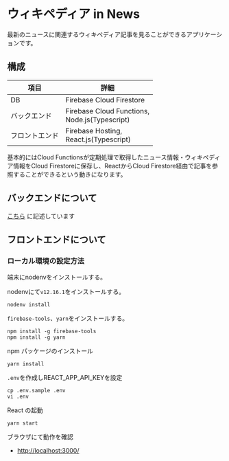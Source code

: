 # ウィキペディア in News

最新のニュースに関連するウィキペディア記事を見ることができるアプリケーションです。

## 構成

| 項目      | 詳細                                               |
| ------- | ------------------------------------------------ |
| DB      | Firebase Cloud Firestore                         |
| バックエンド  | Firebase Cloud Functions,<br>Node.js(Typescript) |
| フロントエンド | Firebase Hosting,<br>React.js(Typescript)        |

基本的にはCloud Functionsが定期処理で取得したニュース情報・ウィキペディア情報をCloud Firestoreに保存し、ReactからCloud Firestore経由で記事を参照することができるという動きになります。

## バックエンドについて

[こちら](./functions/README.md) に記述しています

## フロントエンドについて

### ローカル環境の設定方法

端末にnodenvをインストールする。

nodenvにて`v12.16.1`をインストールする。

    nodenv install

`firebase-tools`、`yarn`をインストールする。

    npm install -g firebase-tools
    npm install -g yarn

npm パッケージのインストール

    yarn install

`.env`を作成しREACT_APP_API_KEYを設定

    cp .env.sample .env
    vi .env

React の起動

    yarn start

ブラウザにて動作を確認

-   <http://localhost:3000/>
